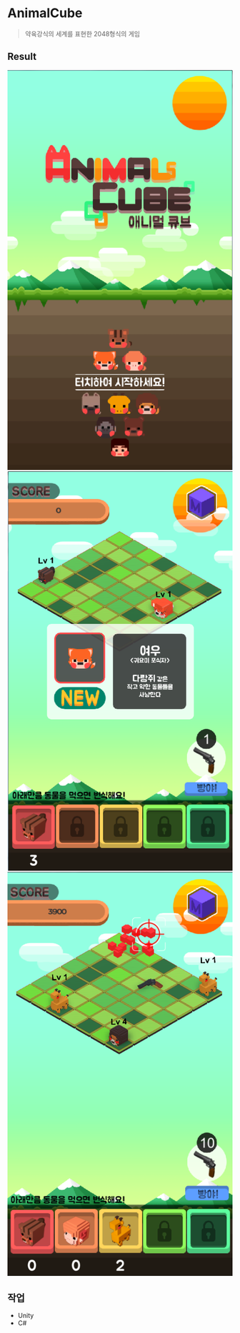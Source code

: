 # AnimalCube

> 약육강식의 세계를 표현한 2048형식의 게임

## Result
![작업](images/1.PNG)
![작업](images/2.PNG)
![작업](images/3.PNG)

## 작업
* Unity
* C#
